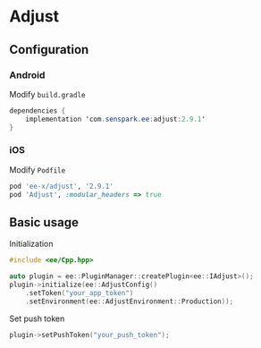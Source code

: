 # Adjust
## Configuration
### Android
Modify `build.gradle`
```java
dependencies {
    implementation 'com.senspark.ee:adjust:2.9.1'
}
```

### iOS
Modify `Podfile`
```ruby
pod 'ee-x/adjust', '2.9.1'
pod 'Adjust', :modular_headers => true
```

## Basic usage
Initialization
```cpp
#include <ee/Cpp.hpp>

auto plugin = ee::PluginManager::createPlugin<ee::IAdjust>();
plugin->initialize(ee::AdjustConfig()
    .setToken("your_app_token")
    .setEnvironment(ee::AdjustEnvironment::Production));
```

Set push token
```cpp
plugin->setPushToken("your_push_token");
```